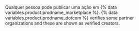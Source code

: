 Qualquer pessoa pode publicar uma ação em {% data variables.product.prodname_marketplace %}. {% data variables.product.prodname_dotcom %} verifies some partner organizations and these are shown as verified creators.
